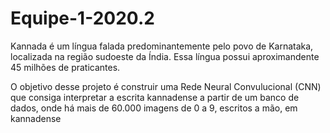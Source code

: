 # Equipe-1-2020.2

Kannada é um língua falada predominantemente pelo povo de Karnataka, localizada na região sudoeste da Índia. Essa língua possui aproximandente 45 milhões de praticantes.

O objetivo desse projeto é construir uma Rede Neural Convulucional (CNN) que consiga interpretar a escrita kannadense a partir de um banco de dados, onde há mais de 60.000 imagens de 0 a 9, escritos a mão, em kannadense
